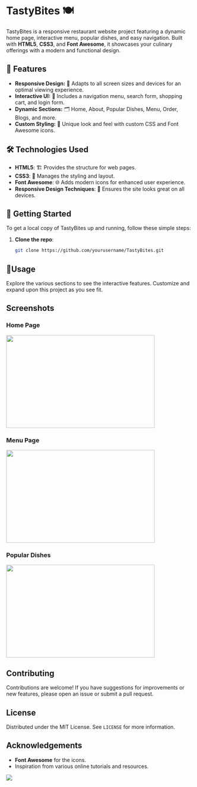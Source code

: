 # TastyBites 🍽️

TastyBites is a responsive restaurant website project featuring a dynamic home page, interactive menu, popular dishes, and easy navigation. Built with **HTML5**, **CSS3**, and **Font Awesome**, it showcases your culinary offerings with a modern and functional design.

## 🚀 Features

- **Responsive Design:** 📱 Adapts to all screen sizes and devices for an optimal viewing experience.
- **Interactive UI:** 🌟 Includes a navigation menu, search form, shopping cart, and login form.
- **Dynamic Sections:** 🗂️ Home, About, Popular Dishes, Menu, Order, Blogs, and more.
- **Custom Styling:** 🎨 Unique look and feel with custom CSS and Font Awesome icons.

## 🛠 Technologies Used

- **HTML5**: 🏗️ Provides the structure for web pages.
- **CSS3**: 🎨 Manages the styling and layout.
- **Font Awesome**: 🌐 Adds modern icons for enhanced user experience.
- **Responsive Design Techniques**: 📐 Ensures the site looks great on all devices.

## 🏁 Getting Started

To get a local copy of TastyBites up and running, follow these simple steps:

1. **Clone the repo**:
   ```bash
   git clone https://github.com/yourusername/TastyBites.git


## 🌟Usage


Explore the various sections to see the interactive features. Customize and expand upon this project as you see fit.

## Screenshots

### Home Page
<img src="Images/Homepage.png" height=250 width=400>

### Menu Page
<img src="Images/Menu.png" height=250 width=400>

### Popular Dishes
<img src="Images/Popular.png" height=250 width=400>

## Contributing

Contributions are welcome! If you have suggestions for improvements or new features, please open an issue or submit a pull request.

## License

Distributed under the MIT License. See `LICENSE` for more information.

## Acknowledgements

- **Font Awesome** for the icons.
- Inspiration from various online tutorials and resources.
 <img src="https://capsule-render.vercel.app/api?type=waving&color=gradient&height=100&section=footer"/>

